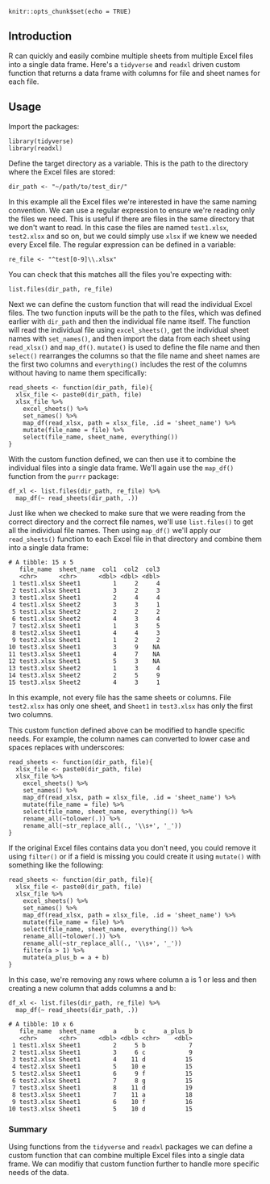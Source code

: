 
```{r setup, include=FALSE}
knitr::opts_chunk$set(echo = TRUE)
```

## Introduction

R can quickly and easily combine multiple sheets from multiple Excel files into a single data frame. Here's a `tidyverse` and `readxl` driven custom function that returns a data frame with columns for file and sheet names for each file.


## Usage

Import the packages:

```
library(tidyverse)
library(readxl)
```

Define the target directory as a variable. This is the path to the directory where the Excel files are stored:

`dir_path <- "~/path/to/test_dir/"`  


In this example all the Excel files we're interested in have the same naming convention. We can use a regular expression to ensure we're reading only the files we need. This is useful if there are files in the same directory that we don't want to read. In this case the files are named `test1.xlsx`, `test2.xlsx` and so on, but we could simply use `xlsx` if we knew we needed every Excel file. The regular expression can be defined in a variable:

`re_file <- "^test[0-9]\\.xlsx"`    

You can check that this matches alll the files you're expecting with:

`list.files(dir_path, re_file)`

Next we can define the custom function that will read the individual Excel files. The two function inputs will be the path to the files, which was defined earlier with `dir_path` and then the individual file name itself. The function will read the individual file using `excel_sheets()`, get the individual sheet names with `set_names()`, and then import the data from each sheet using `read_xlsx()` and `map_df()`. `mutate()` is used to define the file name and then `select()` rearranges the columns so that the file name and sheet names are the first two columns and `everything()` includes the rest of the columns without having to name them specifically: 

```{r message = FALSE, results='hide'}
read_sheets <- function(dir_path, file){
  xlsx_file <- paste0(dir_path, file)
  xlsx_file %>%
    excel_sheets() %>%
    set_names() %>%
    map_df(read_xlsx, path = xlsx_file, .id = 'sheet_name') %>% 
    mutate(file_name = file) %>% 
    select(file_name, sheet_name, everything())
}
```

With the custom function defined, we can then use it to combine the individual files into a single data frame. We'll again use the `map_df()` function from the `purrr` package:

```
df_xl <- list.files(dir_path, re_file) %>% 
  map_df(~ read_sheets(dir_path, .))
```

Just like when we checked to make sure that we were reading from the correct directory and the correct file names, we'll use `list.files()` to get all the individual file names. Then using `map_df()` we'll apply our `read_sheets()` function to each Excel file in that directory and combine them into a single data frame:  

``` 
# A tibble: 15 x 5
   file_name  sheet_name  col1  col2  col3
   <chr>      <chr>      <dbl> <dbl> <dbl>
 1 test1.xlsx Sheet1         1     2     4
 2 test1.xlsx Sheet1         3     2     3
 3 test1.xlsx Sheet1         2     4     4
 4 test1.xlsx Sheet2         3     3     1
 5 test1.xlsx Sheet2         2     2     2
 6 test1.xlsx Sheet2         4     3     4
 7 test2.xlsx Sheet1         1     3     5
 8 test2.xlsx Sheet1         4     4     3
 9 test2.xlsx Sheet1         1     2     2
10 test3.xlsx Sheet1         3     9    NA
11 test3.xlsx Sheet1         4     7    NA
12 test3.xlsx Sheet1         5     3    NA
13 test3.xlsx Sheet2         1     3     4
14 test3.xlsx Sheet2         2     5     9
15 test3.xlsx Sheet2         4     3     1
```

In this example, not every file has the same sheets or columns. File `test2.xlsx` has only one sheet, and `Sheet1` in `test3.xlsx` has only the first two columns.  


This custom function defined above can be modified to handle specific needs. For example, the column names can converted to lower case and spaces replaces with underscores:

```
read_sheets <- function(dir_path, file){
  xlsx_file <- paste0(dir_path, file)
  xlsx_file %>%
    excel_sheets() %>%
    set_names() %>%
    map_df(read_xlsx, path = xlsx_file, .id = 'sheet_name') %>% 
    mutate(file_name = file) %>% 
    select(file_name, sheet_name, everything()) %>% 
    rename_all(~tolower(.)) %>% 
    rename_all(~str_replace_all(., '\\s+', '_'))
}
```

If the original Excel files contains data you don't need, you could remove it using `filter()` or if a field is missing you could create it using `mutate()` with something like the following:

```
read_sheets <- function(dir_path, file){
  xlsx_file <- paste0(dir_path, file)
  xlsx_file %>%
    excel_sheets() %>%
    set_names() %>%
    map_df(read_xlsx, path = xlsx_file, .id = 'sheet_name') %>% 
    mutate(file_name = file) %>% 
    select(file_name, sheet_name, everything()) %>% 
    rename_all(~tolower(.)) %>% 
    rename_all(~str_replace_all(., '\\s+', '_'))
    filter(a > 1) %>% 
    mutate(a_plus_b = a + b)
}
```

In this case, we're removing any rows where column a is 1 or less and then creating a new column that adds columns a and b:

```
df_xl <- list.files(dir_path, re_file) %>% 
  map_df(~ read_sheets(dir_path, .))
  
# A tibble: 10 x 6
   file_name  sheet_name     a     b c     a_plus_b
   <chr>      <chr>      <dbl> <dbl> <chr>    <dbl>
 1 test1.xlsx Sheet1         2     5 b            7
 2 test1.xlsx Sheet1         3     6 c            9
 3 test2.xlsx Sheet1         4    11 d           15
 4 test2.xlsx Sheet1         5    10 e           15
 5 test2.xlsx Sheet1         6     9 f           15
 6 test2.xlsx Sheet1         7     8 g           15
 7 test3.xlsx Sheet1         8    11 d           19
 8 test3.xlsx Sheet1         7    11 a           18
 9 test3.xlsx Sheet1         6    10 f           16
10 test3.xlsx Sheet1         5    10 d           15
```

### Summary

Using functions from the `tidyverse` and `readxl` packages we can define a custom function that can combine multiple Excel files into a single data frame. We can modifiy that custom function further to handle more specific needs of the data. 
